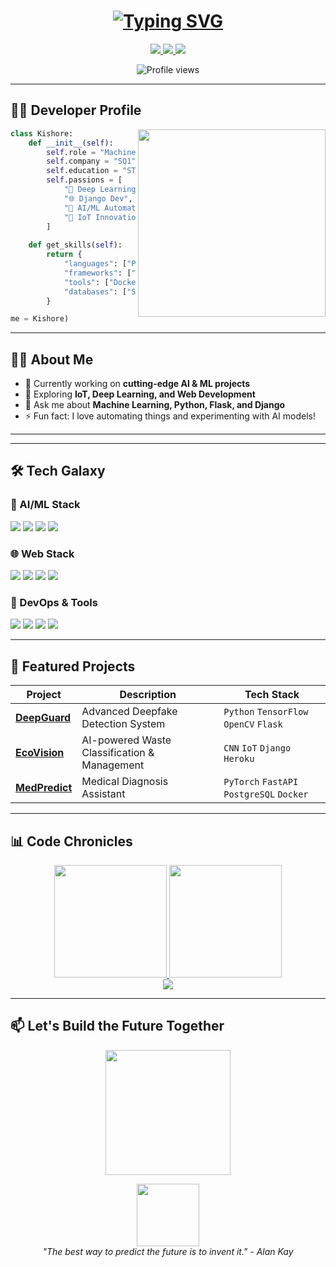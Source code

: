 
<h1 align="center"> 
  <a href="https:kishore8220.netlify.app">
    <img src="https://readme-typing-svg.herokuapp.com?font=Fira+Code&pause=1000&color=8A2BE2&center=true&vCenter=true&width=435&lines=Hi+%F0%9F%91%8B%2C+I'm+Kishore;ML+Engineer;AI+Enthusiast;GenAi+Developer;DL+Engineer;RAG+specialist" alt="Typing SVG" />
  </a>
</h1>

<p align="center">
  <a href="https://www.linkedin.com/in/kishore-b-8220s/">
    <img src="https://img.shields.io/badge/-CONNECT-blue?style=for-the-badge&logo=Linkedin&logoColor=white&link=https://www.linkedin.com/in/your-profile/"/>
  </a>
  <a href="kdkishore91@gmail.com">
    <img src="https://img.shields.io/badge/-EMAIL-D14836?style=for-the-badge&logo=Gmail&logoColor=white"/>
  </a>
  <a href="https://www.instagram.com/_kishore._b/">
    <img src="https://img.shields.io/badge/-INSTAGRAM-E4405F?style=for-the-badge&logo=Instagram&logoColor=white"/>
</a>
</p>

<div align="center">
  <img src="https://komarev.com/ghpvc/?username=kishore8220&color=8A2BE2&style=flat-square" alt="Profile views"/>
</div>

---

## 🧑‍🚀 Developer Profile

<img align="right" src="https://media.giphy.com/media/L1R1tvI9svkIWwpVYr/giphy.gif" width="300"/>

```python
class Kishore:
    def __init__(self):
        self.role = "Machine Learning Engineer"
        self.company = "SQ1"
        self.education = "STC"
        self.passions = [
            "🧠 Deep Learning", 
            "🌐 Django Dev",
            "🤖 AI/ML Automation",
            "🔮 IoT Innovations"
        ]
    
    def get_skills(self):
        return {
            "languages": ["Python", "JavaScript", "SQL"],
            "frameworks": ["TensorFlow", "PyTorch", "Django", "Flask"],
            "tools": ["Docker", "Git", "AWS", "OpenCV"],
            "databases": ["SQL", "MongoDB"]
        }

me = Kishore)
```
---

## 👨‍💻 About Me  

- 🔭 Currently working on **cutting-edge AI & ML projects**  
- 🌱 Exploring **IoT, Deep Learning, and Web Development**  
- 💬 Ask me about **Machine Learning, Python, Flask, and Django**  
- ⚡ Fun fact: I love automating things and experimenting with AI models!  

---
---

## 🛠️ Tech Galaxy

### 🤖 AI/ML Stack
<p>
  <img src="https://img.shields.io/badge/TensorFlow-FF6F00?logo=tensorflow&logoColor=white&style=for-the-badge"/>
  <img src="https://img.shields.io/badge/PyTorch-EE4C2C?logo=pytorch&logoColor=white&style=for-the-badge"/>
  <img src="https://img.shields.io/badge/Keras-D00000?logo=keras&logoColor=white&style=for-the-badge"/>
  <img src="https://img.shields.io/badge/OpenCV-5C3EE8?logo=opencv&logoColor=white&style=for-the-badge"/>
</p>

### 🌐 Web Stack
<p>
  <img src="https://img.shields.io/badge/Django-092E20?logo=django&logoColor=white&style=for-the-badge"/>
  <img src="https://img.shields.io/badge/Flask-000000?logo=flask&logoColor=white&style=for-the-badge"/>
  <img src="https://img.shields.io/badge/React-61DAFB?logo=react&logoColor=black&style=for-the-badge"/>
  <img src="https://img.shields.io/badge/Node.js-339933?logo=node.js&logoColor=white&style=for-the-badge"/>
</p>

### 🚀 DevOps & Tools
<p>
  <img src="https://img.shields.io/badge/Docker-2496ED?logo=docker&logoColor=white&style=for-the-badge"/>
  <img src="https://img.shields.io/badge/AWS-232F3E?logo=amazon-aws&logoColor=white&style=for-the-badge"/>
  <img src="https://img.shields.io/badge/GitHub_Actions-2088FF?logo=github-actions&logoColor=white&style=for-the-badge"/>
  <img src="https://img.shields.io/badge/Linux-FCC624?logo=linux&logoColor=black&style=for-the-badge"/>
</p>

---

## 🌟 Featured Projects

| Project | Description | Tech Stack | 
|---------|-------------|------------|
| **[DeepGuard](https://github.com/...)** | Advanced Deepfake Detection System | `Python` `TensorFlow` `OpenCV` `Flask` |
| **[EcoVision](https://github.com/...)** | AI-powered Waste Classification & Management | `CNN` `IoT` `Django` `Heroku` |
| **[MedPredict](https://github.com/...)** | Medical Diagnosis Assistant | `PyTorch` `FastAPI` `PostgreSQL` `Docker` |

---

## 📊 Code Chronicles

<div align="center">
  <a href="https://github.com/kishore8220">
    <img height="180em" src="https://github-readme-stats.vercel.app/api?username=kishore8220&show_icons=true&theme=radical&include_all_commits=true&count_private=true"/>
    <img height="180em" src="https://github-readme-stats.vercel.app/api/top-langs/?username=kishore8220&layout=compact&theme=radical&langs_count=8"/>
  </a>
</div>

<div align="center">
  <img src="https://github-readme-activity-graph.vercel.app/graph?username=kishore8220&theme=react-dark&hide_border=true&area=true"/>
</div>

---

## 📫 Let's Build the Future Together

<p align="center">
  <a href="https://www.buymeacoffee.com/kishore">
    <img width="200" src="https://img.shields.io/badge/Buy_Me_A_Coffee-FFDD00?style=for-the-badge&logo=buy-me-a-coffee&logoColor=black"/>
  </a>
</p>

<p align="center">
  <img src="https://media.giphy.com/media/3o7abKhOpu0NwenH3O/giphy.gif" width="100"/>
  <br>
  <em>"The best way to predict the future is to invent it." - Alan Kay</em>
</p>

